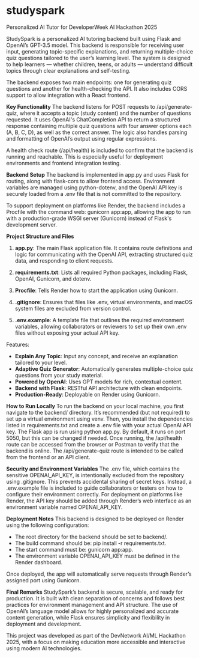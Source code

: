 # studyspark
Personalized AI Tutor for DeveloperWeek AI Hackathon 2025

StudySpark is a personalized AI tutoring backend built using Flask and OpenAI’s GPT-3.5 model. This backend is responsible for receiving user input, generating topic-specific explanations, and returning multiple-choice quiz questions tailored to the user’s learning level. The system is designed to help learners — whether children, teens, or adults — understand difficult topics through clear explanations and self-testing.

The backend exposes two main endpoints: one for generating quiz questions and another for health-checking the API. It also includes CORS support to allow integration with a React frontend.

**Key Functionality**
The backend listens for POST requests to /api/generate-quiz, where it accepts a topic (study content) and the number of questions requested. It uses OpenAI's ChatCompletion API to return a structured response containing multiple quiz questions with four answer options each (A, B, C, D), as well as the correct answer. The logic also handles parsing and formatting of OpenAI’s output using regular expressions.

A health check route (/api/health) is included to confirm that the backend is running and reachable. This is especially useful for deployment environments and frontend integration testing.

**Backend Setup**
The backend is implemented in app.py and uses Flask for routing, along with flask-cors to allow frontend access. Environment variables are managed using python-dotenv, and the OpenAI API key is securely loaded from a .env file that is not committed to the repository.

To support deployment on platforms like Render, the backend includes a Procfile with the command web: gunicorn app:app, allowing the app to run with a production-grade WSGI server (Gunicorn) instead of Flask's development server.

**Project Structure and Files**
1. **app.py**: The main Flask application file. It contains route definitions and logic for communicating with the OpenAI API, extracting structured quiz data, and responding to client requests.

2. **requirements.txt**: Lists all required Python packages, including Flask, OpenAI, Gunicorn, and dotenv.

3. **Procfile**: Tells Render how to start the application using Gunicorn.

4. **.gitignore**: Ensures that files like .env, virtual environments, and macOS system files are excluded from version control.

5. **.env.example**: A template file that outlines the required environment variables, allowing collaborators or reviewers to set up their own .env files without exposing your actual API key.

Features:
- **Explain Any Topic**: Input any concept, and receive an explanation tailored to your level.
- **Adaptive Quiz Generator**: Automatically generates multiple-choice quiz questions from your study material.
- **Powered by OpenAI**: Uses GPT models for rich, contextual content.
- **Backend with Flask**: RESTful API architecture with clean endpoints.
- **Production-Ready**: Deployable on Render using Gunicorn.

**How to Run Locally**
To run the backend on your local machine, you first navigate to the backend/ directory. It’s recommended (but not required) to set up a virtual environment using venv. Then, you install the dependencies listed in requirements.txt and create a .env file with your actual OpenAI API key.
The Flask app is run using python app.py. By default, it runs on port 5050, but this can be changed if needed. Once running, the /api/health route can be accessed from the browser or Postman to verify that the backend is online. The /api/generate-quiz route is intended to be called from the frontend or an API client.

**Security and Environment Variables**
The .env file, which contains the sensitive OPENAI_API_KEY, is intentionally excluded from the repository using .gitignore. This prevents accidental sharing of secret keys. Instead, a .env.example file is included to guide collaborators or testers on how to configure their environment correctly.
For deployment on platforms like Render, the API key should be added through Render’s web interface as an environment variable named OPENAI_API_KEY.

**Deployment Notes**
This backend is designed to be deployed on Render using the following configuration:
- The root directory for the backend should be set to backend/.
- The build command should be: pip install -r requirements.txt.
- The start command must be: gunicorn app:app.
- The environment variable OPENAI_API_KEY must be defined in the Render dashboard.

Once deployed, the app will automatically serve requests through Render’s assigned port using Gunicorn.



**Final Remarks**
StudySpark’s backend is secure, scalable, and ready for production. It is built with clean separation of concerns and follows best practices for environment management and API structure. The use of OpenAI’s language model allows for highly personalized and accurate content generation, while Flask ensures simplicity and flexibility in deployment and development.

This project was developed as part of the DevNetwork AI/ML Hackathon 2025, with a focus on making education more accessible and interactive using modern AI technologies.


